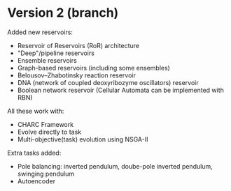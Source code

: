 
# Version 2 (branch)
Added new reservoirs:
- Reservoir of Reservoirs (RoR) architecture
- "Deep"/pipeline reservoirs
- Ensemble reservoirs
- Graph-based reservoirs (including some ensembles)
- Belousov–Zhabotinsky reaction reservoir
- DNA (network of coupled deoxyribozyme oscillators) reservoir
- Boolean network reservoir (Cellular Automata can be implemented with RBN)

All these work with:
- CHARC Framework
- Evolve directly to task
- Multi-objective(task) evolution using NSGA-II

Extra tasks added:
- Pole balancing: inverted pendulum, doube-pole inverted pendulum, swinging pendulum
- Autoencoder
